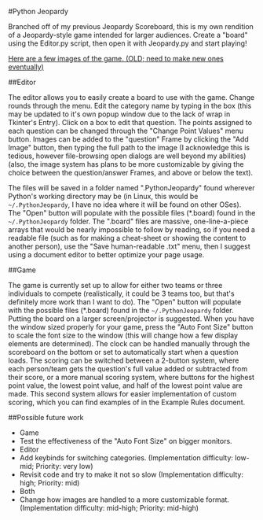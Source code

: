 #Python Jeopardy

Branched off of my previous Jeopardy Scoreboard, this is my own rendition of a Jeopardy-style game intended for larger audiences. Create a "board" using the Editor.py script, then open it with Jeopardy.py and start playing!

[Here are a few images of the game. (OLD; need to make new ones eventually)](http://imgur.com/a/nkiKA)

##Editor

The editor allows you to easily create a board to use with the game. Change rounds through the menu. Edit the category name by typing in the box (this may be updated to it's own popup window due to the lack of wrap in Tkinter's Entry). Click on a box to edit that question. The points assigned to each question can be changed through the "Change Point Values" menu button. Images can be added to the "question" Frame by clicking the "Add Image" button, then typing the full path to the image (I acknowledge this is tedious, however file-browsing open dialogs are well beyond my abilities) (also, the image system has plans to be more customizable by giving the choice between the question/answer Frames, and above or below the text).

The files will be saved in a folder named ".PythonJeopardy" found wherever Python's working directory may be (in Linux, this would be `~/.PythonJeopardy`, I have no idea where it will be found on other OSes). The "Open" button will populate with the possible files (*.board) found in the `~/.PythonJeopardy` folder. The ".board" files are massive, one-line-a-piece arrays that would be nearly impossible to follow by reading, so if you need a readable file (such as for making a cheat-sheet or showing the content to another person), use the "Save human-readable .txt" menu, then I suggest using a document editor to better optimize your page usage.

##Game

The game is currently set up to allow for either two teams or three individuals to compete (realistically, it could be 3 teams too, but that's definitely more work than I want to do). The "Open" button will populate with the possible files (*.board) found in the `~/.PythonJeopardy` folder. Putting the board on a larger screen/projector is suggested. When you have the window sized properly for your game, press the "Auto Font Size" button to scale the font size to the window (this will change how a few display elements are determined). The clock can be handled manually through the scoreboard on the bottom or set to automatically start when a question loads. The scoring can be switched between a 2-button system, where each person/team gets the question's full value added or subtracted from their score, or a more manual scoring system, where buttons for the highest point value, the lowest point value, and half of the lowest point value are made. This second system allows for easier implementation of custom scoring, which you can find examples of in the Example Rules document.

##Possible future work

*  Game
  *  Test the effectiveness of the "Auto Font Size" on bigger monitors.
*  Editor
  *  Add keybinds for switching categories. (Implementation difficulty: low-mid; Priority: very low)
  *  Revisit code and try to make it not so slow (Implementation difficulty: high; Priority: mid)
*  Both
  *  Change how images are handled to a more customizable format. (Implementation difficulty: mid-high; Priority: mid-high)
